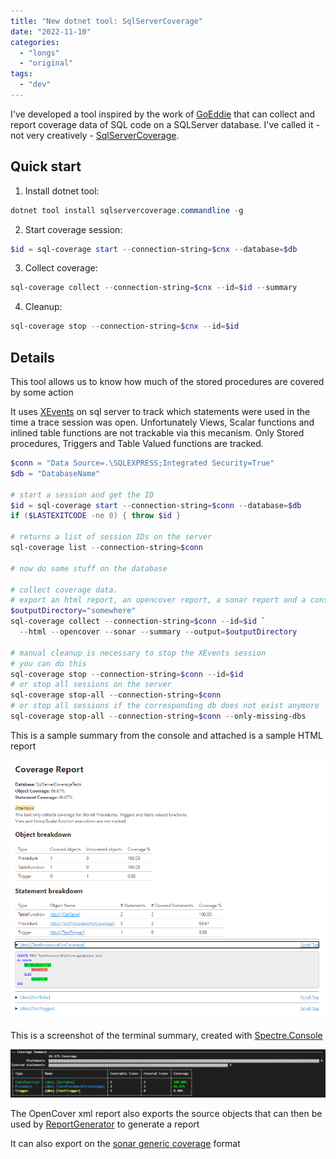 ```yaml
---
title: "New dotnet tool: SqlServerCoverage"
date: "2022-11-10"
categories:
  - "longs"
  - "original"
tags:
  - "dev"
---
```


I've developed a tool inspired by the work of [GoEddie](https://github.com/GoEddie/SQLCover) that can collect and report coverage data of SQL code on a SQLServer database.
I've called it - not very creatively - [SqlServerCoverage](https://github.com/pitermarx/SqlServerCoverage).

## Quick start

1. Install dotnet tool:
```powershell
dotnet tool install sqlservercoverage.commandline -g
```

2. Start coverage session:
```powershell
$id = sql-coverage start --connection-string=$cnx --database=$db
```

3. Collect coverage:
```powershell
sql-coverage collect --connection-string=$cnx --id=$id --summary
```

4. Cleanup:
```powershell
sql-coverage stop --connection-string=$cnx --id=$id
```

## Details

This tool allows us to know how much of the stored procedures are covered by some action

It uses [XEvents](https://docs.microsoft.com/en-us/sql/relational-databases/extended-events/extended-events) on sql server to track which statements were used in the time a trace session was open.
Unfortunately Views, Scalar functions and inlined table functions are not trackable via this mecanism. Only Stored procedures, Triggers and Table Valued functions are tracked.

```powershell
$conn = "Data Source=.\SQLEXPRESS;Integrated Security=True"
$db = "DatabaseName"

# start a session and get the ID
$id = sql-coverage start --connection-string=$conn --database=$db
if ($LASTEXITCODE -ne 0) { throw $id }

# returns a list of session IDs on the server
sql-coverage list --connection-string=$conn

# now do some stuff on the database

# collect coverage data.
# export an html report, an opencover report, a sonar report and a console summary
$outputDirectory="somewhere"
sql-coverage collect --connection-string=$conn --id=$id `
  --html --opencover --sonar --summary --output=$outputDirectory

# manual cleanup is necessary to stop the XEvents session
# you can do this
sql-coverage stop --connection-string=$conn --id=$id
# or stop all sessions on the server
sql-coverage stop-all --connection-string=$conn
# or stop all sessions if the corresponding db does not exist anymore
sql-coverage stop-all --connection-string=$conn --only-missing-dbs
```

This is a sample summary from the console and attached is a sample HTML report

![Screenshot](images/htmlReport.png)

This is a screenshot of the terminal summary, created with [Spectre.Console](https://spectreconsole.net/)

![Screenshot](images/terminalSummary.png)

The OpenCover xml report also exports the source objects that can then be used by [ReportGenerator](https://danielpalme.github.io/ReportGenerator/) to generate a report

It can also export on the [sonar generic coverage](https://docs.sonarqube.org/latest/analysis/generic-test/) format

